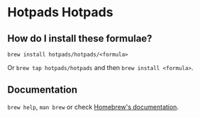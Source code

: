 # Hotpads Hotpads

## How do I install these formulae?
`brew install hotpads/hotpads/<formula>`

Or `brew tap hotpads/hotpads` and then `brew install <formula>`.

## Documentation
`brew help`, `man brew` or check [Homebrew's documentation](https://docs.brew.sh).
